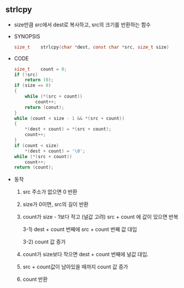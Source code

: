 ## strlcpy

- size만큼 src에서 dest로 복사하고, src의 크기를 반환하는 함수

- SYNOPSIS

  ```c
  size_t	strlcpy(char *dest, const char *src, size_t size)
  ```

- CODE

  ```c
  size_t	count = 0;
  if (!src)
      return (0);
  if (size == 0)
  {
      while (*(src + count))
          count++;
      return (conut);
  }
  while (count < size - 1 && *(src + count))
  {
      *(dest + count) = *(src + count);
      count++;
  }
  if (count < size)
      *(dest + count) = '\0';
  while (*(src + count))
      count++;
  return (count);
  ```
  
- 동작
  1. src 주소가 없으면 0 반환

  2. size가 0이면, src의 길이 반환

  3. count가 size - 1보다 작고 (널값 고려) src + count 에 값이 있으면 반복
  
     3-1) dest + count 번째에 src + count 번째 값 대입
  
     3-2) count 값 증가
  
  4. count가 size보다 작으면 dest + count 번째에 널값 대입.
  
  5. src + count값이 남아있을 때까지 count 값 증가
  
  6. count 반환
  